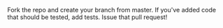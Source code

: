 Fork the repo and create your branch from master.
If you've added code that should be tested, add tests.
Issue that pull request!
